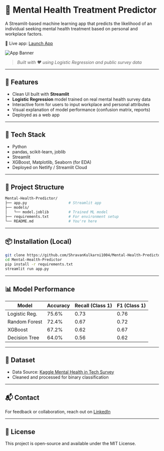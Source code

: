 # 🧠 Mental Health Treatment Predictor

A Streamlit-based machine learning app that predicts the likelihood of an individual seeking mental health treatment based on personal and workplace factors.

🔗 Live app: <a href="https://mental-health-predictor-3awvy97txhyhei2sdj2frg.streamlit.app/" target="_blank">Launch App</a>

![App Banner](https://images.unsplash.com/photo-1620147461831-a97b99ade1d3?w=600&auto=format&fit=crop&q=60&ixlib=rb-4.1.0&ixid=M3wxMjA3fDB8MHxzZWFyY2h8NHx8bWVudGFsJTIwaGVhbHRofGVufDB8fDB8fHww)  
> _Built with ❤️ using Logistic Regression and public survey data_

---

## 🚀 Features

- Clean UI built with **Streamlit**
- **Logistic Regression** model trained on real mental health survey data
- Interactive form for users to input workplace and personal attributes
- Visual explanation of model performance (confusion matrix, reports)
- Deployed as a web app

---

## 🧰 Tech Stack

- Python
- pandas, scikit-learn, joblib
- Streamlit
- XGBoost, Matplotlib, Seaborn (for EDA)
- Deployed on Netlify / Streamlit Cloud

---

## 📁 Project Structure

```bash
Mental-Health-Predictor/
├── app.py                   # Streamlit app
├── models/
│   └── model.joblib         # Trained ML model
├── requirements.txt         # For environment setup
└── README.md                # You're here
```

---

## 📦 Installation (Local)

```bash
git clone https://github.com/ShravanKulkarni1004/Mental-Health-Predictor.git
cd Mental-Health-Predictor
pip install -r requirements.txt
streamlit run app.py
```

---

## 📊 Model Performance

| Model             | Accuracy | Recall (Class 1) | F1 (Class 1) |
|------------------|----------|------------------|--------------|
| Logistic Reg.     | 75.6%    | 0.73             | 0.76         |
| Random Forest     | 72.4%    | 0.67             | 0.72         |
| XGBoost           | 67.2%    | 0.62             | 0.67         |
| Decision Tree     | 64.0%    | 0.56             | 0.62         |

---

## 📌 Dataset

- Data Source: [Kaggle Mental Health in Tech Survey](https://www.kaggle.com/datasets/osmi/mental-health-in-tech-survey)
- Cleaned and processed for binary classification

---

## 📬 Contact

For feedback or collaboration, reach out on [LinkedIn](https://www.linkedin.com/in/shravan-kulkarni-966586288/)

---

## 📜 License

This project is open-source and available under the MIT License.

